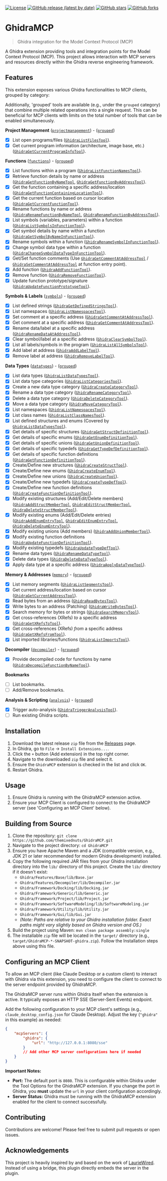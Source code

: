 [![License](https://img.shields.io/badge/License-Apache%202.0-blue.svg)](LICENSE)
[![GitHub release (latest by date)](https://img.shields.io/github/v/release/themixednuts/GhidraMCP?label=latest%20release)](https://github.com/themixednuts/GhidraMCP/releases)
[![GitHub stars](https://img.shields.io/github/stars/themixednuts/GhidraMCP)](https://github.com/themixednuts/GhidraMCP/stargazers)
[![GitHub forks](https://img.shields.io/github/forks/themixednuts/GhidraMCP)](https://github.com/themixednuts/GhidraMCP/network/members)

<!-- Optional: Add build status badge if using GitHub Actions -->
<!-- [![Build Status](https://github.com/themixednuts/GhidraMCP/actions/workflows/YOUR_BUILD_WORKFLOW.yml/badge.svg)](https://github.com/themixednuts/GhidraMCP/actions/workflows/YOUR_BUILD_WORKFLOW.yml) -->

<!-- Optional: Add a project logo here -->
<!-- <p align="center">
  <img src="PATH_TO_YOUR_LOGO.png" alt="GhidraMCP Logo" width="200"/>
</p> -->

# GhidraMCP

> Ghidra integration for the Model Context Protocol (MCP)

A Ghidra extension providing tools and integration points for the Model Context Protocol (MCP). This project allows interaction with MCP servers and resources directly within the Ghidra reverse engineering framework.

## Features

This extension exposes various Ghidra functionalities to MCP clients, grouped by category:

Additionally, 'grouped' tools are available (e.g., under the `grouped` category) that combine multiple related operations into a single request. This can be beneficial for MCP clients with limits on the total number of tools that can be enabled simultaneously.

**Project Management** ([`projectmanagement`](src/main/java/com/themixednuts/tools/projectmanagement/)) - ([`grouped`](src/main/java/com/themixednuts/tools/grouped/GroupedProjectManagementOperationsTool.java))

- [x] List open programs/files ([`GhidraListFilesTool`](src/main/java/com/themixednuts/tools/projectmanagement/GhidraListFilesTool.java)).
- [x] Get current program information (architecture, image base, etc.) ([`GhidraGetCurrentProgramInfoTool`](src/main/java/com/themixednuts/tools/projectmanagement/GhidraGetCurrentProgramInfoTool.java)).

**Functions** ([`functions`](src/main/java/com/themixednuts/tools/functions/)) - ([`grouped`](src/main/java/com/themixednuts/tools/grouped/GroupedFunctionOperationsTool.java))

- [x] List functions within a program ([`GhidraListFunctionNamesTool`](src/main/java/com/themixednuts/tools/functions/GhidraListFunctionNamesTool.java)).
- [x] Retrieve function details by name or address ([`GhidraGetFunctionByNameTool`](src/main/java/com/themixednuts/tools/functions/GhidraGetFunctionByNameTool.java), [`GhidraGetFunctionByAddressTool`](src/main/java/com/themixednuts/tools/functions/GhidraGetFunctionByAddressTool.java)).
- [x] Get the function containing a specific address/location ([`GhidraGetFunctionContainingLocationTool`](src/main/java/com/themixednuts/tools/functions/GhidraGetFunctionContainingLocationTool.java)).
- [x] Get the current function based on cursor location ([`GhidraGetCurrentFunctionTool`](src/main/java/com/themixednuts/tools/functions/GhidraGetCurrentFunctionTool.java)).
- [x] Rename functions by name or address ([`GhidraRenameFunctionByNameTool`](src/main/java/com/themixednuts/tools/functions/GhidraRenameFunctionByNameTool.java), [`GhidraRenameFunctionByAddressTool`](src/main/java/com/themixednuts/tools/functions/GhidraRenameFunctionByAddressTool.java)).
- [x] List symbols (variables, parameters) within a function ([`GhidraListSymbolsInFunctionTool`](src/main/java/com/themixednuts/tools/functions/GhidraListSymbolsInFunctionTool.java)).
- [x] Get symbol details by name within a function ([`GhidraGetSymbolByNameInFunctionTool`](src/main/java/com/themixednuts/tools/functions/GhidraGetSymbolByNameInFunctionTool.java)).
- [x] Rename symbols within a function ([`GhidraRenameSymbolInFunctionTool`](src/main/java/com/themixednuts/tools/functions/GhidraRenameSymbolInFunctionTool.java)).
- [x] Change symbol data type within a function ([`GhidraChangeSymbolDataTypeInFunctionTool`](src/main/java/com/themixednuts/tools/functions/GhidraChangeSymbolDataTypeInFunctionTool.java)).
- [x] Get/Set function comments (Use [`GhidraGetCommentAtAddressTool`](src/main/java/com/themixednuts/tools/symbols/GhidraGetCommentAtAddressTool.java) / [`GhidraSetCommentAtAddressTool`](src/main/java/com/themixednuts/tools/symbols/GhidraSetCommentAtAddressTool.java) at function entry point).
- [x] Add function ([`GhidraAddFunctionTool`](src/main/java/com/themixednuts/tools/functions/GhidraAddFunctionTool.java)).
- [x] Remove function ([`GhidraRemoveFunctionTool`](src/main/java/com/themixednuts/tools/functions/GhidraRemoveFunctionTool.java)).
- [x] Update function prototype/signature ([`GhidraUpdateFunctionPrototypeTool`](src/main/java/com/themixednuts/tools/functions/GhidraUpdateFunctionPrototypeTool.java)).

**Symbols & Labels** ([`symbols`](src/main/java/com/themixednuts/tools/symbols/)) - ([`grouped`](src/main/java/com/themixednuts/tools/grouped/GroupedSymbolOperationsTool.java))

- [x] List defined strings ([`GhidraGetDefinedStringsTool`](src/main/java/com/themixednuts/tools/symbols/GhidraGetDefinedStringsTool.java)).
- [x] List namespaces ([`GhidraListNamespacesTool`](src/main/java/com/themixednuts/tools/symbols/GhidraListNamespacesTool.java)).
- [x] Set comment at a specific address ([`GhidraSetCommentAtAddressTool`](src/main/java/com/themixednuts/tools/symbols/GhidraSetCommentAtAddressTool.java)).
- [x] Get comment at a specific address ([`GhidraGetCommentAtAddressTool`](src/main/java/com/themixednuts/tools/symbols/GhidraGetCommentAtAddressTool.java)).
- [x] Rename data/label at a specific address ([`GhidraRenameDataAtAddressTool`](src/main/java/com/themixednuts/tools/symbols/GhidraRenameDataAtAddressTool.java)).
- [x] Clear symbol/label at a specific address ([`GhidraClearSymbolTool`](src/main/java/com/themixednuts/tools/symbols/GhidraClearSymbolTool.java)).
- [x] List all labels/symbols in the program ([`GhidraListAllSymbolsTool`](src/main/java/com/themixednuts/tools/symbols/GhidraListAllSymbolsTool.java)).
- [x] Add label at address ([`GhidraAddLabelTool`](src/main/java/com/themixednuts/tools/symbols/GhidraAddLabelTool.java)).
- [x] Remove label at address ([`GhidraRemoveLabelTool`](src/main/java/com/themixednuts/tools/symbols/GhidraRemoveLabelTool.java)).

**Data Types** ([`datatypes`](src/main/java/com/themixednuts/tools/datatypes/)) - ([`grouped`](src/main/java/com/themixednuts/tools/grouped/GroupedDatatypeOperationsTool.java))

- [x] List data types ([`GhidraListDataTypesTool`](src/main/java/com/themixednuts/tools/datatypes/GhidraListDataTypesTool.java)).
- [x] List data type categories ([`GhidraListCategoriesTool`](src/main/java/com/themixednuts/tools/datatypes/GhidraListCategoriesTool.java)).
- [x] Create a new data type category ([`GhidraCreateCategoryTool`](src/main/java/com/themixednuts/tools/datatypes/GhidraCreateCategoryTool.java)).
- [x] Rename a data type category ([`GhidraRenameCategoryTool`](src/main/java/com/themixednuts/tools/datatypes/GhidraRenameCategoryTool.java)).
- [x] Delete a data type category ([`GhidraDeleteCategoryTool`](src/main/java/com/themixednuts/tools/datatypes/GhidraDeleteCategoryTool.java)).
- [x] Move a data type category ([`GhidraMoveCategoryTool`](src/main/java/com/themixednuts/tools/datatypes/GhidraMoveCategoryTool.java)).
- [x] List namespaces ([`GhidraListNamespacesTool`](src/main/java/com/themixednuts/tools/symbols/GhidraListNamespacesTool.java)).
- [x] List class names ([`GhidraListClassNamesTool`](src/main/java/com/themixednuts/tools/datatypes/GhidraListClassNamesTool.java)).
- [x] List defined structures and enums (Covered by [`GhidraListDataTypesTool`](src/main/java/com/themixednuts/tools/datatypes/GhidraListDataTypesTool.java)).
- [x] Get details of specific structures ([`GhidraGetStructDefinitionTool`](src/main/java/com/themixednuts/tools/datatypes/GhidraGetStructDefinitionTool.java)).
- [x] Get details of specific enums ([`GhidraGetEnumDefinitionTool`](src/main/java/com/themixednuts/tools/datatypes/GhidraGetEnumDefinitionTool.java)).
- [x] Get details of specific unions ([`GhidraGetUnionDefinitionTool`](src/main/java/com/themixednuts/tools/datatypes/GhidraGetUnionDefinitionTool.java)).
- [x] Get details of specific typedefs ([`GhidraGetTypeDefDefinitionTool`](src/main/java/com/themixednuts/tools/datatypes/GhidraGetTypeDefDefinitionTool.java)).
- [x] Get details of specific function definitions ([`GhidraGetFunctionDefinitionTool`](src/main/java/com/themixednuts/tools/datatypes/GhidraGetFunctionDefinitionTool.java)).
- [x] Create/Define new structures ([`GhidraCreateStructTool`](src/main/java/com/themixednuts/tools/datatypes/GhidraCreateStructTool.java)).
- [x] Create/Define new enums ([`GhidraCreateEnumTool`](src/main/java/com/themixednuts/tools/datatypes/GhidraCreateEnumTool.java)).
- [x] Create/Define new unions ([`GhidraCreateUnionTool`](src/main/java/com/themixednuts/tools/datatypes/GhidraCreateUnionTool.java)).
- [x] Create/Define new typedefs ([`GhidraCreateTypeDefTool`](src/main/java/com/themixednuts/tools/datatypes/GhidraCreateTypeDefTool.java)).
- [x] Create/Define new function definitions ([`GhidraCreateFunctionDefinitionTool`](src/main/java/com/themixednuts/tools/datatypes/GhidraCreateFunctionDefinitionTool.java)).
- [x] Modify existing structures (Add/Edit/Delete members) ([`GhidraAddStructMemberTool`](src/main/java/com/themixednuts/tools/datatypes/GhidraAddStructMemberTool.java), [`GhidraEditStructMemberTool`](src/main/java/com/themixednuts/tools/datatypes/GhidraEditStructMemberTool.java), [`GhidraDeleteStructMemberTool`](src/main/java/com/themixednuts/tools/datatypes/GhidraDeleteStructMemberTool.java)).
- [x] Modify existing enums (Add/Edit/Delete entries) ([`GhidraAddEnumEntryTool`](src/main/java/com/themixednuts/tools/datatypes/GhidraAddEnumEntryTool.java), [`GhidraEditEnumEntryTool`](src/main/java/com/themixednuts/tools/datatypes/GhidraEditEnumEntryTool.java), [`GhidraDeleteEnumEntryTool`](src/main/java/com/themixednuts/tools/datatypes/GhidraDeleteEnumEntryTool.java)).
- [x] Modify existing unions (Add members) ([`GhidraAddUnionMemberTool`](src/main/java/com/themixednuts/tools/datatypes/GhidraAddUnionMemberTool.java)).
- [x] Modify existing function definitions ([`GhidraUpdateFunctionDefinitionTool`](src/main/java/com/themixednuts/tools/datatypes/GhidraUpdateFunctionDefinitionTool.java)).
- [x] Modify existing typedefs ([`GhidraUpdateTypeDefTool`](src/main/java/com/themixednuts/tools/datatypes/GhidraUpdateTypeDefTool.java)).
- [x] Rename data types ([`GhidraRenameDataTypeTool`](src/main/java/com/themixednuts/tools/datatypes/GhidraRenameDataTypeTool.java)).
- [x] Delete data types ([`GhidraDeleteDataTypeTool`](src/main/java/com/themixednuts/tools/datatypes/GhidraDeleteDataTypeTool.java)).
- [x] Apply data type at a specific address ([`GhidraApplyDataTypeTool`](src/main/java/com/themixednuts/tools/datatypes/GhidraApplyDataTypeTool.java)).

**Memory & Addresses** ([`memory`](src/main/java/com/themixednuts/tools/memory/)) - ([`grouped`](src/main/java/com/themixednuts/tools/grouped/GroupedMemoryOperationsTool.java))

- [x] List memory segments ([`GhidraListSegmentsTool`](src/main/java/com/themixednuts/tools/memory/GhidraListSegmentsTool.java)).
- [x] Get current address/location based on cursor ([`GhidraGetCurrentAddressTool`](src/main/java/com/themixednuts/tools/memory/GhidraGetCurrentAddressTool.java)).
- [x] Read bytes from an address ([`GhidraReadBytesTool`](src/main/java/com/themixednuts/tools/memory/GhidraReadBytesTool.java)).
- [x] Write bytes to an address (Patching) ([`GhidraWriteBytesTool`](src/main/java/com/themixednuts/tools/memory/GhidraWriteBytesTool.java)).
- [x] Search memory for bytes or strings ([`GhidraSearchMemoryTool`](src/main/java/com/themixednuts/tools/memory/GhidraSearchMemoryTool.java)).
- [x] Get cross-references (XRefs) _to_ a specific address ([`GhidraGetXRefsToTool`](src/main/java/com/themixednuts/tools/memory/GhidraGetXRefsToTool.java)).
- [x] Get cross-references (XRefs) _from_ a specific address ([`GhidraGetXRefsFromTool`](src/main/java/com/themixednuts/tools/memory/GhidraGetXRefsFromTool.java)).
- [x] List imported libraries/functions ([`GhidraListImportsTool`](src/main/java/com/themixednuts/tools/memory/GhidraListImportsTool.java)).

**Decompiler** ([`decompiler`](src/main/java/com/themixednuts/tools/decompiler/)) - ([`grouped`](src/main/java/com/themixednuts/tools/grouped/GroupedDecompilerOperationsTool.java))

- [x] Provide decompiled code for functions by name ([`GhidraDecompileFunctionByNameTool`](src/main/java/com/themixednuts/tools/decompiler/GhidraDecompileFunctionByNameTool.java)).

**Bookmarks**

- [ ] List bookmarks.
- [ ] Add/Remove bookmarks.

**Analysis & Scripting** ([`analysis`](src/main/java/com/themixednuts/tools/analysis/)) - ([`grouped`](src/main/java/com/themixednuts/tools/grouped/GroupedAnalysisOperationsTool.java))

- [x] Trigger auto-analysis ([`GhidraTriggerAnalysisTool`](src/main/java/com/themixednuts/tools/analysis/GhidraTriggerAnalysisTool.java)).
- [ ] Run existing Ghidra scripts.

## Installation

1.  Download the latest release `zip` file from the [Releases](https://github.com/themixednuts/GhidraMCP/releases) page.
2.  In Ghidra, go to `File` -> `Install Extensions...`.
3.  Click the `+` button (Add extension) in the top right corner.
4.  Navigate to the downloaded `zip` file and select it.
5.  Ensure the `GhidraMCP` extension is checked in the list and click `OK`.
6.  Restart Ghidra.

## Usage

1.  Ensure Ghidra is running with the GhidraMCP extension active.
2.  Ensure your MCP Client is configured to connect to the GhidraMCP server (see 'Configuring an MCP Client' below).

## Building from Source

1.  Clone the repository: `git clone https://github.com/themixednuts/GhidraMCP.git`
2.  Navigate to the project directory: `cd GhidraMCP`
3.  Ensure you have Apache Maven and a JDK (compatible version, e.g., JDK 21 or later recommended for modern Ghidra development) installed.
4.  Copy the following required JAR files from your Ghidra installation directory into the `lib/` directory of this project. Create the `lib/` directory if it doesn't exist:
    - `Ghidra/Features/Base/lib/Base.jar`
    - `Ghidra/Features/Decompiler/lib/Decompiler.jar`
    - `Ghidra/Framework/Docking/lib/Docking.jar`
    - `Ghidra/Framework/Generic/lib/Generic.jar`
    - `Ghidra/Framework/Project/lib/Project.jar`
    - `Ghidra/Framework/SoftwareModeling/lib/SoftwareModeling.jar`
    - `Ghidra/Framework/Utility/lib/Utility.jar`
    - `Ghidra/Framework/Gui/lib/Gui.jar`
    - _(Note: Paths are relative to your Ghidra installation folder. Exact paths might vary slightly based on Ghidra version and OS.)_
5.  Build the project using Maven: `mvn clean package assembly:single`
6.  The installable `zip` file will be located in the `target/` directory (e.g., `target/GhidraMCP-*-SNAPSHOT-ghidra.zip`). Follow the Installation steps above using this file.

## Configuring an MCP Client

To allow an MCP client (like Claude Desktop or a custom client) to interact with Ghidra via this extension, you need to configure the client to connect to the server endpoint provided by GhidraMCP.

The GhidraMCP server runs within Ghidra itself when the extension is active. It typically exposes an HTTP SSE (Server-Sent Events) endpoint.

Add the following configuration to your MCP client's settings (e.g., `claude_desktop_config.json` for Claude Desktop). Adjust the key (`"ghidra"` in this example) as needed:

```json
{
	"mcpServers": {
		"ghidra": {
			"url": "http://127.0.0.1:8080/sse"
		}
		// Add other MCP server configurations here if needed
	}
}
```

**Important Notes:**

- **Port:** The default port is `8080`. This is configurable within Ghidra under the Tool Options for the GhidraMCP extension. If you change the port in Ghidra, you **must** update the `url` in your client configuration accordingly.
- **Server Status:** Ghidra must be running with the GhidraMCP extension enabled for the client to connect successfully.

## Contributing

Contributions are welcome! Please feel free to submit pull requests or open issues.

## Acknowledgements

This project is heavily inspired by and based on the work of [LaurieWired](https://github.com/LaurieWired). Instead of using a bridge, this plugin directly embeds the server in the plugin.
